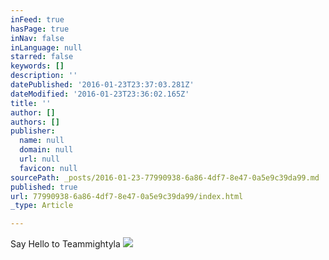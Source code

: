 ```yaml
---
inFeed: true
hasPage: true
inNav: false
inLanguage: null
starred: false
keywords: []
description: ''
datePublished: '2016-01-23T23:37:03.281Z'
dateModified: '2016-01-23T23:36:02.165Z'
title: ''
author: []
authors: []
publisher:
  name: null
  domain: null
  url: null
  favicon: null
sourcePath: _posts/2016-01-23-77990938-6a86-4df7-8e47-0a5e9c39da99.md
published: true
url: 77990938-6a86-4df7-8e47-0a5e9c39da99/index.html
_type: Article

---
```

Say Hello to Teammightyla
![](https://the-grid-user-content.s3-us-west-2.amazonaws.com/8f510138-be1d-42ef-b15e-95ae62ab06c5.JPG)